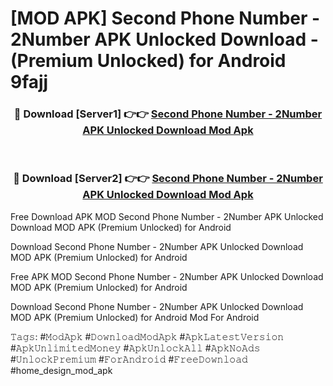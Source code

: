 # [MOD APK] Second Phone Number - 2Number APK Unlocked Download - (Premium Unlocked) for Android 9fajj



<div align="center">
<h3>🔴 Download [Server1] 👉👉 <a href="https://momento.my/?title=Second_Phone_Number_-_2Number_APK_Unlocked_Download">Second Phone Number - 2Number APK Unlocked Download Mod Apk</a></h3><br>

<h3>🔴 Download [Server2] 👉👉 <a href="https://momento.my/?title=Second_Phone_Number_-_2Number_APK_Unlocked_Download">Second Phone Number - 2Number APK Unlocked Download Mod Apk</a></h3>
</div>



Free Download APK MOD Second Phone Number - 2Number APK Unlocked Download MOD APK (Premium Unlocked) for Android

Download Second Phone Number - 2Number APK Unlocked Download MOD APK (Premium Unlocked) for Android

Free APK MOD Second Phone Number - 2Number APK Unlocked Download MOD APK (Premium Unlocked) for Android

Download Second Phone Number - 2Number APK Unlocked Download MOD APK (Premium Unlocked) for Android Mod For Android

𝚃𝚊𝚐𝚜: #𝙼𝚘𝚍𝙰𝚙𝚔 #𝙳𝚘𝚠𝚗𝚕𝚘𝚊𝚍𝙼𝚘𝚍𝙰𝚙𝚔 #𝙰𝚙𝚔𝙻𝚊𝚝𝚎𝚜𝚝𝚅𝚎𝚛𝚜𝚒𝚘𝚗 #𝙰𝚙𝚔𝚄𝚗𝚕𝚒𝚖𝚒𝚝𝚎𝚍𝙼𝚘𝚗𝚎𝚢 #𝙰𝚙𝚔𝚄𝚗𝚕𝚘𝚌𝚔𝙰𝚕𝚕 #𝙰𝚙𝚔𝙽𝚘𝙰𝚍𝚜 #𝚄𝚗𝚕𝚘𝚌𝚔𝙿𝚛𝚎𝚖𝚒𝚞𝚖 #𝙵𝚘𝚛𝙰𝚗𝚍𝚛𝚘𝚒𝚍 #𝙵𝚛𝚎𝚎𝙳𝚘𝚠𝚗𝚕𝚘𝚊𝚍 #home_design_mod_apk
